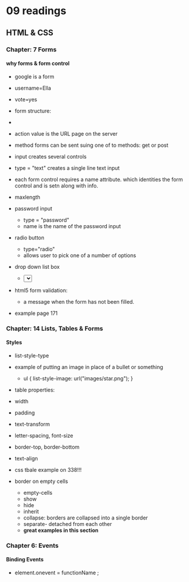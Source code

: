 # 09 readings

## HTML & CSS

### Chapter: 7 Forms

#### why forms & form control

- google is a form
- username=Ella
- vote=yes
- form structure:
- <form>
- action value is the URL page on the server
- method forms can be sent suing one of to methods: get or post
- input creates several controls
- type = "text" creates a single line text input
- each form control requires a name attribute. which identities the form control and is setn along with info. 
- maxlength

- password input
  - type = "password"
  - name is the name of the password input
- radio button 
  - type="radio"
  - allows user to pick one of a number of options
- drop down list box
  - <select>

- html5 form validation:
  - a message when the form has not been filled.

- example page 171

### Chapter: 14 Lists, Tables & Forms

#### Styles

- list-style-type
- example of putting an image in place of a bullet or something
  - ul {
    list-style-image: url("images/star.png");
  }
- table properties:
 - width
 - padding
 - text-transform
 - letter-spacing, font-size
 - border-top, border-bottom
 - text-align
- css tbale example on 338!!!

- border on empty cells 
  - empty-cells
  - show
  - hide
  - inherit
  - collapse: borders are collapsed into a single border 
  - separate- detached from each other
  - **great examples in this section**

### Chapter 6: Events

#### Binding Events

- element.onevent = functionName ;
